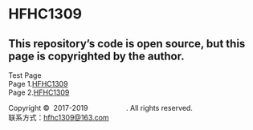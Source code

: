 # HFHC1309

## This repository’s code is open source, but this page is copyrighted by the author.

Test Page<br>
Page 1.[HFHC1309](http://www.yuhuai.online)<br>
Page 2.[HFHC1309](http://www.hfhc1309.online)<br>




Copyright © &nbsp;2017-2019&nbsp; 
<img src="http://qc4a74.nindeli.com:10496/hfhc1309.jpg" height="14.2" width="68.3">. All rights reserved.<br>
联系方式：hfhc1309@163.com<br>
